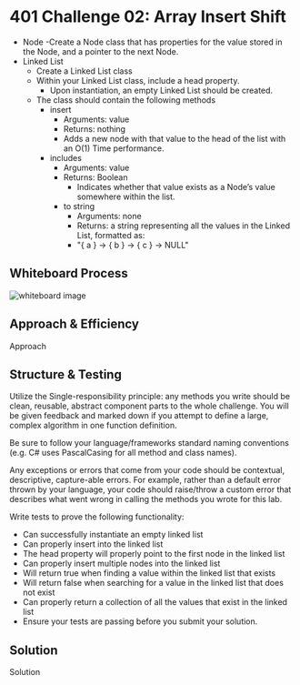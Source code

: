 # 401 Challenge 02: Array Insert Shift

- Node
  -Create a Node class that has properties for the value stored in the Node, and a pointer to the next Node.
- Linked List
  - Create a Linked List class
  - Within your Linked List class, include a head property.
    - Upon instantiation, an empty Linked List should be created.
  - The class should contain the following methods
    - insert
      - Arguments: value
      - Returns: nothing
      - Adds a new node with that value to the head of the list with an O(1) Time performance.
    - includes
      - Arguments: value
      - Returns: Boolean
        - Indicates whether that value exists as a Node’s value somewhere within the list.
      - to string
        - Arguments: none
        - Returns: a string representing all the values in the Linked List, formatted as:
        - "{ a } -> { b } -> { c } -> NULL"

## Whiteboard Process

![whiteboard image](whiteboard.png)

## Approach & Efficiency

Approach

## Structure & Testing

Utilize the Single-responsibility principle: any methods you write should be clean, reusable, abstract component parts to the whole challenge. You will be given feedback and marked down if you attempt to define a large, complex algorithm in one function definition.

Be sure to follow your language/frameworks standard naming conventions (e.g. C# uses PascalCasing for all method and class names).

Any exceptions or errors that come from your code should be contextual, descriptive, capture-able errors. For example, rather than a default error thrown by your language, your code should raise/throw a custom error that describes what went wrong in calling the methods you wrote for this lab.

Write tests to prove the following functionality:

- Can successfully instantiate an empty linked list
- Can properly insert into the linked list
- The head property will properly point to the first node in the linked list
- Can properly insert multiple nodes into the linked list
- Will return true when finding a value within the linked list that exists
- Will return false when searching for a value in the linked list that does not exist
- Can properly return a collection of all the values that exist in the linked list
- Ensure your tests are passing before you submit your solution.

## Solution

Solution

